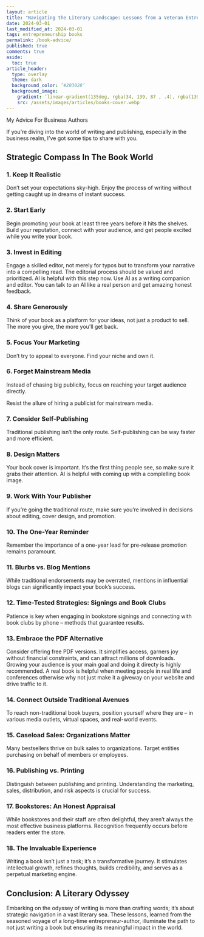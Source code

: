 ```yaml
---
layout: article
title: "Navigating the Literary Landscape: Lessons from a Veteran Entrepreneur-Author"
date: 2024-03-01
last_modified_at: 2024-03-01
tags: entrepreneurship books
permalink: /book-advice/
published: true
comments: true
aside:
  toc: true
article_header:
  type: overlay
  theme: dark
  background_color: ’#203028’
  background_image:
    gradient: ‘linear-gradient(135deg, rgba(34, 139, 87 , .4), rgba(139, 34, 139, .4))’
    src: /assets/images/articles/books-cover.webp
---
```

My Advice For Business Authors
<!--more--> 

If you’re diving into the world of writing and publishing, especially in the business realm, I’ve got some tips to share with you.

## Strategic Compass In The Book World

### 1. Keep It Realistic

Don’t set your expectations sky-high. Enjoy the process of writing without getting caught up in dreams of instant success.

### 2. Start Early

Begin promoting your book at least three years before it hits the shelves. Build your reputation, connect with your audience, and get people excited while you write your book.

### 3. Invest in Editing

Engage a skilled editor, not merely for typos but to transform your narrative into a compelling read. The editorial process should be valued and prioritized. AI is helpful with this step now. Use AI as a writing companion and editor. You can talk to an AI like a real person and get amazing honest feedback.

### 4. Share Generously

Think of your book as a platform for your ideas, not just a product to sell. The more you give, the more you’ll get back.

### 5. Focus Your Marketing

Don’t try to appeal to everyone. Find your niche and own it.

### 6. Forget Mainstream Media

Instead of chasing big publicity, focus on reaching your target audience directly.

Resist the allure of hiring a publicist for mainstream media. 

### 7. Consider Self-Publishing

Traditional publishing isn’t the only route. Self-publishing can be way faster and more efficient.

### 8. Design Matters

Your book cover is important. It’s the first thing people see, so make sure it grabs their attention. AI is helpful with coming up with a complelling book image.

### 9. Work With Your Publisher

If you’re going the traditional route, make sure you’re involved in decisions about editing, cover design, and promotion.

### 10. The One-Year Reminder

Remember the importance of a one-year lead for pre-release promotion remains paramount.

### 11. Blurbs vs. Blog Mentions

While traditional endorsements may be overrated, mentions in influential blogs can significantly impact your book’s success.

### 12. Time-Tested Strategies: Signings and Book Clubs

Patience is key when engaging in bookstore signings and connecting with book clubs by phone – methods that guarantee results.

### 13. Embrace the PDF Alternative

Consider offering free PDF versions. It simplifies access, garners joy without financial constraints, and can attract millions of downloads. Growing your audience is your main goal and doing it directy is highly recommended. A real book is helpful when meeting people in real life and conferences otherwise why not just make it a giveway on your website and drive traffic to it.

### 14. Connect Outside Traditional Avenues

To reach non-traditional book buyers, position yourself where they are – in various media outlets, virtual spaces, and real-world events.

### 15. Caseload Sales: Organizations Matter

Many bestsellers thrive on bulk sales to organizations. Target entities purchasing on behalf of members or employees.

### 16. Publishing vs. Printing

Distinguish between publishing and printing. Understanding the marketing, sales, distribution, and risk aspects is crucial for success.

### 17. Bookstores: An Honest Appraisal

While bookstores and their staff are often delightful, they aren’t always the most effective business platforms. Recognition frequently occurs before readers enter the store.

### 18. The Invaluable Experience

Writing a book isn’t just a task; it’s a transformative journey. It stimulates intellectual growth, refines thoughts, builds credibility, and serves as a perpetual marketing engine.

## Conclusion: A Literary Odyssey

Embarking on the odyssey of writing is more than crafting words; it’s about strategic navigation in a vast literary sea. These lessons, learned from the seasoned voyage of a long-time entrepreneur-author, illuminate the path to not just writing a book but ensuring its meaningful impact in the world.